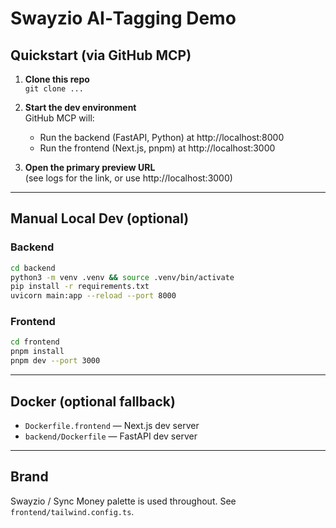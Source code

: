 # Swayzio AI‑Tagging Demo

## Quickstart (via GitHub MCP)

1. **Clone this repo**  
   `git clone ...`

2. **Start the dev environment**  
   GitHub MCP will:
   - Run the backend (FastAPI, Python) at http://localhost:8000
   - Run the frontend (Next.js, pnpm) at http://localhost:3000

3. **Open the primary preview URL**  
   (see logs for the link, or use http://localhost:3000)

---

## Manual Local Dev (optional)

### Backend

```bash
cd backend
python3 -m venv .venv && source .venv/bin/activate
pip install -r requirements.txt
uvicorn main:app --reload --port 8000
```

### Frontend

```bash
cd frontend
pnpm install
pnpm dev --port 3000
```

---

## Docker (optional fallback)

- `Dockerfile.frontend` — Next.js dev server
- `backend/Dockerfile` — FastAPI dev server

---

## Brand

Swayzio / Sync Money palette is used throughout. See `frontend/tailwind.config.ts`.
